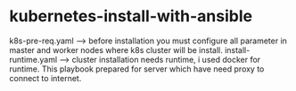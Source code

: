 # kubernetes-install-with-ansible

k8s-pre-req.yaml --> before installation you must configure all parameter in master and worker nodes where k8s cluster will be install.
install-runtime.yaml --> cluster installation needs runtime, i used docker for runtime. This playbook prepared for server which have need proxy to connect to internet.
